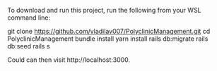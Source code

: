 To download and run this project, run the following from your WSL command line:

git clone https://github.com/vladilav007/PolyclinicManagement.git
cd PolyclinicManagement
bundle install
yarn install
rails db:migrate
rails db:seed
rails s

Could can then visit http://localhost:3000.